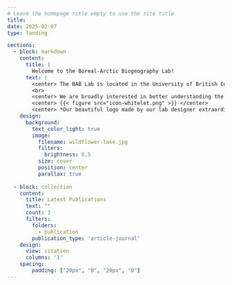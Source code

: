 ```yaml
---
# Leave the homepage title empty to use the site title
title:
date: 2025-02-07
type: landing

sections:
  - block: markdown
    content:
      title: |
        Welcome to the Boreal-Arctic Biogeography Lab!
      text: |
        <center> The BAB Lab is located in the University of British Columbia’s Geography Department, which we respectfully acknowledge exists on the traditional, ancestral, unceded territory of the xʷməθkʷəy̓əm (Musqueam). We also recognize that we often work and live on the territories of the Skwxwú7mesh (Squamish), səl̓ilwətaɁɬ (Tsleil-Waututh), and Coast Salish peoples.</center>
        <br>
        <center> We are broadly interested in better understanding the impacts of climate warming and human disturbances on carbon and nutrient cycling in boreal-Arctic terrestrial and aquatic ecosystems. Our research group draws on principles and approaches from physical geography including environmental chemistry, earth sciences, geographical sciences, hydrology, limnology, microbiology, and ecology. </center>
        <center> {{< figure src="icon-whitelet.png" >}} </center> 
        <center> *Our beautiful logo made by our lab designer extraordinaire, Lyreshka! </center> 
    design:
      background:
        text_color_light: true
        image:
          filename: wildflower-lake.jpg
          filters: 
            brightness: 0.5
          size: cover
          position: center
          parallax: true
        
  - block: collection
    content:
      title: Latest Publications
      text: ""
      count: 3
      filters:
        folders:
          - publication
        publication_type: 'article-journal'
    design:
      view: citation
      columns: '1'
    spacing:
        padding: ["20px", "0", "20px", "0"]
---
```

